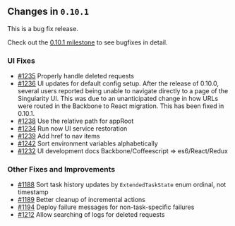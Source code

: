 ## Changes in `0.10.1`

This is a bug fix release.

Check out the [0.10.1 milestone](https://github.com/HubSpot/Singularity/issues?q=milestone%3A0.10.1+is%3Aclosed) to see bugfixes in detail.

### UI Fixes
- [#1235](https://github.com/HubSpot/Singularity/pull/1235) Properly handle deleted requests
- [#1236](https://github.com/HubSpot/Singularity/pull/1236) UI updates for default config setup. After the release of 0.10.0, several users reported being unable to navigate directly to a page of the Singularity UI. This was due to an unanticipated change in how URLs were routed in the Backbone to React migration. This has been fixed in 0.10.1.
- [#1238](https://github.com/HubSpot/Singularity/pull/1238) Use the relative path for appRoot
- [#1234](https://github.com/HubSpot/Singularity/pull/1234) Run now UI service restoration
- [#1239](https://github.com/HubSpot/Singularity/pull/1239) Add href to nav items
- [#1242](https://github.com/HubSpot/Singularity/pull/1242) Sort environment variables alphabetically
- [#1232](https://github.com/HubSpot/Singularity/pull/1232) UI development docs Backbone/Coffeescript => es6/React/Redux

### Other Fixes and Improvements
- [#1188](https://github.com/HubSpot/Singularity/pull/1188) Sort task history updates by `ExtendedTaskState` enum ordinal, not timestamp 
- [#1189](https://github.com/HubSpot/Singularity/pull/1189) Better cleanup of incremental actions
- [#1194](https://github.com/HubSpot/Singularity/pull/1194) Deploy failure messages for non-task-specific failures
- [#1212](https://github.com/HubSpot/Singularity/pull/1212) Allow searching of logs for deleted requests